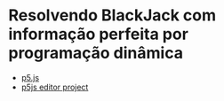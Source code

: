 # Resolvendo BlackJack com informação perfeita por programação dinâmica

* [p5.js](https://p5js.org/)
* [p5js editor project](https://editor.p5js.org/israel/sketches/Hkrtriehm)